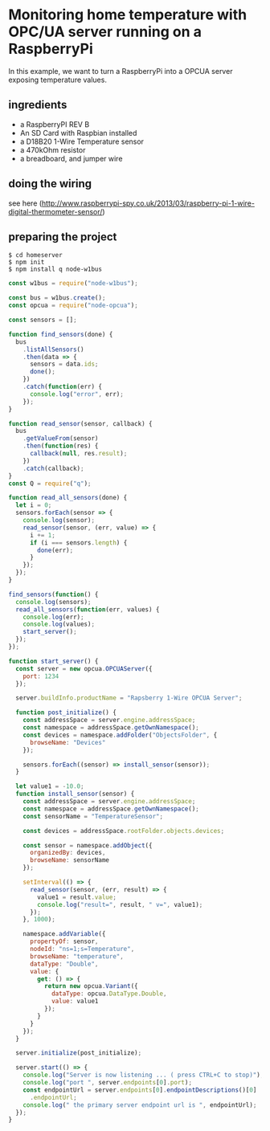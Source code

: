 ﻿# Monitoring home temperature with OPC/UA server running on a RaspberryPi

In this example, we want to turn a RaspberryPi into a OPCUA server exposing temperature values.

## ingredients

   - a RaspberryPI REV B
   - An SD Card with Raspbian installed
   - a D18B20 1-Wire Temperature sensor
   - a 470kOhm resistor
   - a breadboard, and jumper wire

## doing the wiring

see here (http://www.raspberrypi-spy.co.uk/2013/03/raspberry-pi-1-wire-digital-thermometer-sensor/)


## preparing the project

```
$ cd homeserver
$ npm init
$ npm install q node-w1bus
```




```javascript
const w1bus = require("node-w1bus");

const bus = w1bus.create();
const opcua = require("node-opcua");

const sensors = [];

function find_sensors(done) {
  bus
    .listAllSensors()
    .then(data => {
      sensors = data.ids;
      done();
    })
    .catch(function(err) {
      console.log("error", err);
    });
}

function read_sensor(sensor, callback) {
  bus
    .getValueFrom(sensor)
    .then(function(res) {
      callback(null, res.result);
    })
    .catch(callback);
}
const Q = require("q");

function read_all_sensors(done) {
  let i = 0;
  sensors.forEach(sensor => {
    console.log(sensor);
    read_sensor(sensor, (err, value) => {
      i += 1;
      if (i === sensors.length) {
        done(err);
      }
    });
  });
}

find_sensors(function() {
  console.log(sensors);
  read_all_sensors(function(err, values) {
    console.log(err);
    console.log(values);
    start_server();
  });
});

function start_server() {
  const server = new opcua.OPCUAServer({
    port: 1234
  });

  server.buildInfo.productName = "Rapsberry 1-Wire OPCUA Server";

  function post_initialize() {
    const addressSpace = server.engine.addressSpace;
    const namespace = addressSpace.getOwnNamespace();
    const devices = namespace.addFolder("ObjectsFolder", {
      browseName: "Devices"
    });

    sensors.forEach((sensor) => install_sensor(sensor));
  }

  let value1 = -10.0;
  function install_sensor(sensor) {
    const addressSpace = server.engine.addressSpace;
    const namespace = addressSpace.getOwnNamespace();
    const sensorName = "TemperatureSensor";

    const devices = addressSpace.rootFolder.objects.devices;

    const sensor = namespace.addObject({
      organizedBy: devices,
      browseName: sensorName
    });

    setInterval(() => {
      read_sensor(sensor, (err, result) => {
        value1 = result.value;
        console.log("result=", result, " v=", value1);
      });
    }, 1000);

    namespace.addVariable({
      propertyOf: sensor,
      nodeId: "ns=1;s=Temperature",
      browseName: "temperature",
      dataType: "Double",
      value: {
        get: () => {
          return new opcua.Variant({
            dataType: opcua.DataType.Double,
            value: value1
          });
        }
      }
    });
  }

  server.initialize(post_initialize);

  server.start(() => {
    console.log("Server is now listening ... ( press CTRL+C to stop)");
    console.log("port ", server.endpoints[0].port);
    const endpointUrl = server.endpoints[0].endpointDescriptions()[0]
      .endpointUrl;
    console.log(" the primary server endpoint url is ", endpointUrl);
  });
}
```

